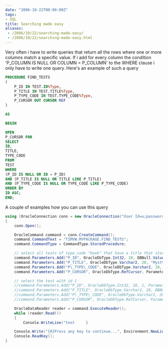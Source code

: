 ```yaml
---
date: "2006-10-22T00:00:00Z"
tags:
- SQL
title: Searching made easy
aliases:
 - /2006/10/22/searching-made-easy/
 - /2006/10/22/searching-made-easy.html
---
```

Very often i have to write queries that return all the rows where one or more columns match a specific value. If i add for every column the condition 'P\_COLUMN IS NULL OR COLUMN = P\_COLUMN' to the WHERE clause i only have to write one query. Here's an example of such a query

```sql
PROCEDURE FIND_TESTS
(
	P_ID IN TEST.ID%Type,
	P_TITLE IN TEST.TITLE%Type,
	P_TYPE_CODE IN TEST.TYPE_CODE%Type,
	P_CURSOR OUT CURSOR REF
)

AS

BEGIN

OPEN
P_CURSOR FOR
SELECT
ID,
TITLE,
TYPE_CODE
FROM
TEST
WHERE
(P_ID IS NULL OR ID = P_ID)
AND (P_TITLE IS NULL OR TITLE LIKE P_TITLE)
AND (P_TYPE_CODE IS NULL OR TYPE_CODE LIKE P_TYPE_CODE)
ORDER BY
ID ASC;
END;
```

A couple of examples how you can use this query

```csharp
using (OracleConnection conn = new OracleConnection("User Id=u;password=p;Data Source=ORCL"))
{
	conn.Open();

	OracleCommand command = conn.CreateCommand();
	command.CommandText = "TIMVW.MYPACKAGE.FIND_TESTS";
	command.CommandType = CommandType.StoredProcedure;

	// select all tests of type_code "book" that have a title that starts with "Myst"
	command.Parameters.Add("P_ID", OracleDbType.Int32, 10, DBNull.Value, ParameterDirection.Input);
	command.Parameters.Add("P_TITLE", OracleDbType.Varchar2, 20, "Myst%", ParameterDirection.Input);
	command.Parameters.Add("P\_TYPE\_CODE", OracleDbType.Varchar2, 20, "book", ParameterDirection.Input);
	command.Parameters.Add("P_CURSOR", OracleDbType.RefCursor, ParameterDirection.Output);

	// select the test with id 1
	//command.Parameters.Add("P_ID", OracleDbType.Int32, 10, 1, ParameterDirection.Input);
	//command.Parameters.Add("P_TITLE", OracleDbType.Varchar2, 20, DBNull.Value, ParameterDirection.Input);
	//command.Parameters.Add("P\_TYPE\_CODE", OracleDbType.Varchar2, 20, DBNull.Value, ParameterDirection.Input);
	//command.Parameters.Add("P_CURSOR", OracleDbType.RefCursor, ParameterDirection.Output);

	OracleDataReader reader = command.ExecuteReader();
	while (reader.Read())
	{
		Console.WriteLine("test 	}

	Console.Write("{0}Press any key to continue...", Environment.NewLine);
	Console.ReadKey();
}
```
